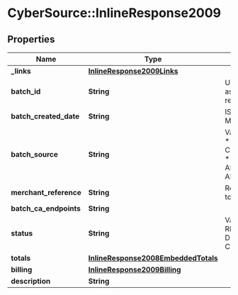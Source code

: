 # CyberSource::InlineResponse2009

## Properties
Name | Type | Description | Notes
------------ | ------------- | ------------- | -------------
**_links** | [**InlineResponse2009Links**](InlineResponse2009Links.md) |  | [optional] 
**batch_id** | **String** | Unique identification number assigned to the submitted request. | [optional] 
**batch_created_date** | **String** | ISO-8601 format: yyyy-MM-ddTHH:mm:ssZ | [optional] 
**batch_source** | **String** | Valid Values:   * SCHEDULER   * TOKEN_API   * CREDIT_CARD_FILE_UPLOAD   * AMEX_REGSITRY   * AMEX_REGISTRY_API   * AMEX_MAINTENANCE  | [optional] 
**merchant_reference** | **String** | Reference used by merchant to identify batch. | [optional] 
**batch_ca_endpoints** | **String** |  | [optional] 
**status** | **String** | Valid Values:   * REJECTED   * RECEIVED   * VALIDATED   * DECLINED   * PROCESSING   * COMPLETED  | [optional] 
**totals** | [**InlineResponse2008EmbeddedTotals**](InlineResponse2008EmbeddedTotals.md) |  | [optional] 
**billing** | [**InlineResponse2009Billing**](InlineResponse2009Billing.md) |  | [optional] 
**description** | **String** |  | [optional] 


